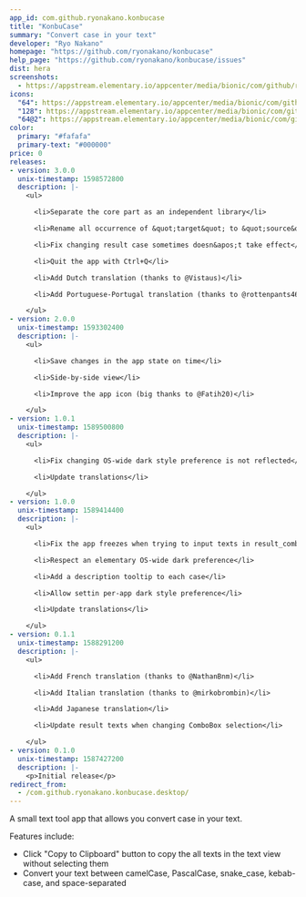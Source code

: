 ```yaml
---
app_id: com.github.ryonakano.konbucase
title: "KonbuCase"
summary: "Convert case in your text"
developer: "Ryo Nakano"
homepage: "https://github.com/ryonakano/konbucase"
help_page: "https://github.com/ryonakano/konbucase/issues"
dist: hera
screenshots:
  - https://appstream.elementary.io/appcenter/media/bionic/com/github/ryonakano.konbucase/DC872B5F32501EB742B03453DF77A0D9/screenshots/image-1_orig.png
icons:
  "64": https://appstream.elementary.io/appcenter/media/bionic/com/github/ryonakano.konbucase/DC872B5F32501EB742B03453DF77A0D9/icons/64x64/com.github.ryonakano.konbucase_com.github.ryonakano.konbucase.png
  "128": https://appstream.elementary.io/appcenter/media/bionic/com/github/ryonakano.konbucase/DC872B5F32501EB742B03453DF77A0D9/icons/128x128/com.github.ryonakano.konbucase_com.github.ryonakano.konbucase.png
  "64@2": https://appstream.elementary.io/appcenter/media/bionic/com/github/ryonakano.konbucase/DC872B5F32501EB742B03453DF77A0D9/icons/64x64@2/com.github.ryonakano.konbucase_com.github.ryonakano.konbucase.png
color:
  primary: "#fafafa"
  primary-text: "#000000"
price: 0
releases:
- version: 3.0.0
  unix-timestamp: 1598572800
  description: |-
    <ul>

      <li>Separate the core part as an independent library</li>

      <li>Rename all occurrence of &quot;target&quot; to &quot;source&quot;</li>

      <li>Fix changing result case sometimes doesn&apos;t take effect</li>

      <li>Quit the app with Ctrl+Q</li>

      <li>Add Dutch translation (thanks to @Vistaus)</li>

      <li>Add Portuguese-Portugal translation (thanks to @rottenpants466)</li>

    </ul>
- version: 2.0.0
  unix-timestamp: 1593302400
  description: |-
    <ul>

      <li>Save changes in the app state on time</li>

      <li>Side-by-side view</li>

      <li>Improve the app icon (big thanks to @Fatih20)</li>

    </ul>
- version: 1.0.1
  unix-timestamp: 1589500800
  description: |-
    <ul>

      <li>Fix changing OS-wide dark style preference is not reflected</li>

      <li>Update translations</li>

    </ul>
- version: 1.0.0
  unix-timestamp: 1589414400
  description: |-
    <ul>

      <li>Fix the app freezes when trying to input texts in result_combo_entry</li>

      <li>Respect an elementary OS-wide dark preference</li>

      <li>Add a description tooltip to each case</li>

      <li>Allow settin per-app dark style preference</li>

      <li>Update translations</li>

    </ul>
- version: 0.1.1
  unix-timestamp: 1588291200
  description: |-
    <ul>

      <li>Add French translation (thanks to @NathanBnm)</li>

      <li>Add Italian translation (thanks to @mirkobrombin)</li>

      <li>Add Japanese translation</li>

      <li>Update result texts when changing ComboBox selection</li>

    </ul>
- version: 0.1.0
  unix-timestamp: 1587427200
  description: |-
    <p>Initial release</p>
redirect_from:
  - /com.github.ryonakano.konbucase.desktop/
---
```


<p>A small text tool app that allows you convert case in your text.</p>
<p>Features include:</p>
<ul>
  <li>Click &quot;Copy to Clipboard&quot; button to copy the all texts in the text view without selecting them</li>
  <li>Convert your text between camelCase, PascalCase, snake_case, kebab-case, and space-separated</li>
</ul>